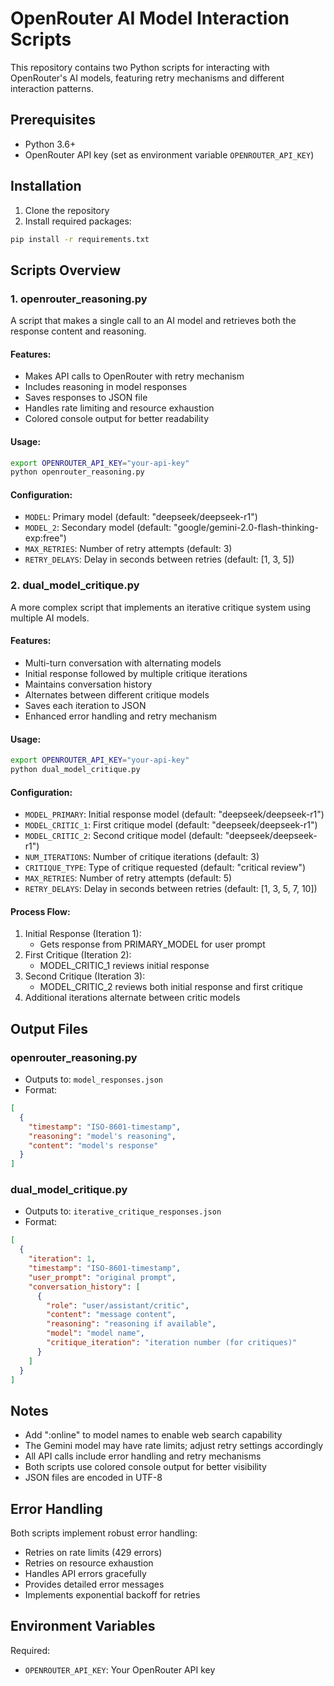 # OpenRouter AI Model Interaction Scripts

This repository contains two Python scripts for interacting with OpenRouter's AI models, featuring retry mechanisms and different interaction patterns.

## Prerequisites

- Python 3.6+
- OpenRouter API key (set as environment variable `OPENROUTER_API_KEY`)

## Installation

1. Clone the repository
2. Install required packages:
```bash
pip install -r requirements.txt
```

## Scripts Overview

### 1. openrouter_reasoning.py

A script that makes a single call to an AI model and retrieves both the response content and reasoning.

#### Features:
- Makes API calls to OpenRouter with retry mechanism
- Includes reasoning in model responses
- Saves responses to JSON file
- Handles rate limiting and resource exhaustion
- Colored console output for better readability

#### Usage:
```bash
export OPENROUTER_API_KEY="your-api-key"
python openrouter_reasoning.py
```

#### Configuration:
- `MODEL`: Primary model (default: "deepseek/deepseek-r1")
- `MODEL_2`: Secondary model (default: "google/gemini-2.0-flash-thinking-exp:free")
- `MAX_RETRIES`: Number of retry attempts (default: 3)
- `RETRY_DELAYS`: Delay in seconds between retries (default: [1, 3, 5])

### 2. dual_model_critique.py

A more complex script that implements an iterative critique system using multiple AI models.

#### Features:
- Multi-turn conversation with alternating models
- Initial response followed by multiple critique iterations
- Maintains conversation history
- Alternates between different critique models
- Saves each iteration to JSON
- Enhanced error handling and retry mechanism

#### Usage:
```bash
export OPENROUTER_API_KEY="your-api-key"
python dual_model_critique.py
```

#### Configuration:
- `MODEL_PRIMARY`: Initial response model (default: "deepseek/deepseek-r1")
- `MODEL_CRITIC_1`: First critique model (default: "deepseek/deepseek-r1")
- `MODEL_CRITIC_2`: Second critique model (default: "deepseek/deepseek-r1")
- `NUM_ITERATIONS`: Number of critique iterations (default: 3)
- `CRITIQUE_TYPE`: Type of critique requested (default: "critical review")
- `MAX_RETRIES`: Number of retry attempts (default: 5)
- `RETRY_DELAYS`: Delay in seconds between retries (default: [1, 3, 5, 7, 10])

#### Process Flow:
1. Initial Response (Iteration 1):
   - Gets response from PRIMARY_MODEL for user prompt
2. First Critique (Iteration 2):
   - MODEL_CRITIC_1 reviews initial response
3. Second Critique (Iteration 3):
   - MODEL_CRITIC_2 reviews both initial response and first critique
4. Additional iterations alternate between critic models

## Output Files

### openrouter_reasoning.py
- Outputs to: `model_responses.json`
- Format:
```json
[
  {
    "timestamp": "ISO-8601-timestamp",
    "reasoning": "model's reasoning",
    "content": "model's response"
  }
]
```

### dual_model_critique.py
- Outputs to: `iterative_critique_responses.json`
- Format:
```json
[
  {
    "iteration": 1,
    "timestamp": "ISO-8601-timestamp",
    "user_prompt": "original prompt",
    "conversation_history": [
      {
        "role": "user/assistant/critic",
        "content": "message content",
        "reasoning": "reasoning if available",
        "model": "model name",
        "critique_iteration": "iteration number (for critiques)"
      }
    ]
  }
]
```

## Notes

- Add ":online" to model names to enable web search capability
- The Gemini model may have rate limits; adjust retry settings accordingly
- All API calls include error handling and retry mechanisms
- Both scripts use colored console output for better visibility
- JSON files are encoded in UTF-8

## Error Handling

Both scripts implement robust error handling:
- Retries on rate limits (429 errors)
- Retries on resource exhaustion
- Handles API errors gracefully
- Provides detailed error messages
- Implements exponential backoff for retries

## Environment Variables

Required:
- `OPENROUTER_API_KEY`: Your OpenRouter API key 